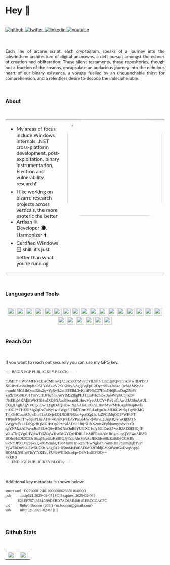 <head>
<link rel="preconnect" href="https://fonts.googleapis.com">
<link rel="preconnect" href="https://fonts.gstatic.com" crossorigin>
<link href="https://fonts.googleapis.com/css2?family=Lato:wght@300&display=swap" rel="stylesheet">
<link href="https://fonts.googleapis.com/css2?family=Roboto Mono:wght@300&display=swap" rel="stylesheet">
</head>

# Hey 👋

<br/>
<a href="https://knifecoat.com/" target="_blank">
<img src=https://img.shields.io/badge/KnifeCoat-4285F4?logo=googlechrome&logoColor=fff&style=flat-square alt=github style="margin-bottom: 5px;" />
</a>
<a href="https://twitter.com/FuzzySec" target="_blank">
<img src=https://img.shields.io/badge/@FuzzySec-%2300acee.svg?&style=flat-square&logo=twitter&logoColor=white alt=twitter style="margin-bottom: 5px;" />
</a>
<a href="https://linkedin.com/in/rboonen" target="_blank">
<img src=https://img.shields.io/badge/linkedin-%231E77B5.svg?&style=flat-square&logo=linkedin&logoColor=white alt=linkedin style="margin-bottom: 5px;" />
</a>
<a href="https://www.youtube.com/user/fuzzysecurity" target="_blank">
<img src=https://img.shields.io/badge/youtube-%23EE4831.svg?&style=flat-square&logo=youtube&logoColor=white alt=youtube style="margin-bottom: 5px;" />
</a>

<br/><p align="justify" style="font-family: 'Lato', sans-serif;">Each line of arcane script, each cryptogram, speaks of a journey into the labyrinthine architecture of digital unknowns, a deft pursuit amongst the echoes of creation and obliteration. These silent testaments, these repositories, though but a fraction of the cosmos, encapsulate an audacious journey into the nebulous heart of our binary existence, a voyage fuelled by an unquenchable thirst for comprehension, and a relentless desire to decode the indecipherable.</p><br/>

### About

<br/><table><tr><td valign="top" width="50%" style="font-family: 'Lato', sans-serif;">

- My areas of focus include Windows internals, .NET cross-platform development, post-exploitation, binary instrumentation, Electron and vulnerability research❗
- I like working on bizarre research projects across verticals, the more esoteric the better
- Artisan ☀️, Developer 🌘, Harmonizer ⬆️
- Certified Windows 🪟 shill, it's just better than what you're running

</td><td valign="top" width="50%">

<div align="center">
<img src="https://thumbs.gfycat.com/GranularDependableGalago-max-1mb.gif" align="center" style="width: 300px; border-radius: 15%;" />
</div>
</td></tr></table>
<br/>

### Languages and Tools

<br/>
<div align="center">
<img src="https://img.shields.io/badge/Windows-0078D6?logo=windows&logoColor=fff&style=flat" height="25" />
<img src="https://img.shields.io/badge/Linux-FCC624?logo=linux&logoColor=000&style=flat" height="25" />
<img src="https://img.shields.io/badge/JetBrains-000?logo=jetbrains&logoColor=fff&style=flat" height="25" />
<img src="https://img.shields.io/badge/Visual%20Studio%20Code-007ACC?logo=visualstudiocode&logoColor=fff&style=flat" height="25" />
<img src="https://img.shields.io/badge/C%20Sharp-239120?logo=csharp&logoColor=fff&style=flat" height="25" />
<img src="https://img.shields.io/badge/.NET-512BD4?logo=dotnet&logoColor=fff&style=flat" height="25" />
<img src="https://img.shields.io/badge/SQLite-003B57?logo=sqlite&logoColor=fff&style=flat" height="25" />
<img src="https://img.shields.io/badge/Microsoft%20Azure-0078D4?logo=microsoftazure&logoColor=fff&style=flat" height="25" />
<img src="https://img.shields.io/badge/Ansible-E00?logo=ansible&logoColor=fff&style=flat" height="25" />
<img src="https://img.shields.io/badge/Electron-47848F?logo=electron&logoColor=fff&style=flat" height="25" />
<img src="https://img.shields.io/badge/Node.js-393?logo=nodedotjs&logoColor=fff&style=flat" height="25" />
<img src="https://img.shields.io/badge/JavaScript-F7DF1E?logo=javascript&logoColor=000&style=flat" height="25" />
<img src="https://img.shields.io/badge/TypeScript-3178C6?logo=typescript&logoColor=fff&style=flat" height="25" />
<img src="https://img.shields.io/badge/jQuery-0769AD?logo=jquery&logoColor=fff&style=flat" height="25" />
<img src="https://img.shields.io/badge/Tailwind%20CSS-06B6D4?logo=tailwindcss&logoColor=fff&style=flat" height="25" />
<img src="https://img.shields.io/badge/MUI-007FFF?logo=mui&logoColor=fff&style=flat" height="25" />
<img src="https://img.shields.io/badge/Figma-F24E1E?logo=figma&logoColor=fff&style=flat" height="25" />
<img src="https://img.shields.io/badge/PowerShell-5391FE?logo=powershell&logoColor=fff&style=flat" height="25" />
<img src="https://img.shields.io/badge/GNU%20Bash-4EAA25?logo=gnubash&logoColor=fff&style=flat" height="25" />
<img src="https://img.shields.io/badge/Apache-D22128?logo=apache&logoColor=fff&style=flat" height="25" />
<img src="https://img.shields.io/badge/NGINX-009639?logo=nginx&logoColor=fff&style=flat" height="25" />
<img src="https://img.shields.io/badge/Elastic-005571?logo=elastic&logoColor=fff&style=flat" height="25" />
<img src="https://img.shields.io/badge/Kibana-005571?logo=kibana&logoColor=fff&style=flat" height="25" />
</div><br/>

### Reach Out

<br/><p align="justify" style="font-family: 'Lato', sans-serif;">If you want to reach out securely you can use my GPG key.</p>

<pre style="font-family:'Roboto Mono';font-size: 12px;">
-----BEGIN PGP PUBLIC KEY BLOCK-----

mJMEY+IWohMFK4EEACMEIwQA1uZ3cO7MvyOYlLhP+/EmO2pfQwahrA3+wIIDPDhJ
XiRRwGas8s3upHoR51YaMk/cV2bkKNayAAgQFqEpCRDye+8BAJo6xe13vNAMSyAa
owmh1MGJ1hQmdRSx2q+YpRv/k2atI8FElhL3vKj1iFNhC27Hm7H6jBcuDrqZ5bYf
xsZkT5G0KVJ1YmVuIEJvb25lbiAoYjMzZikgPHJ1LmJvb25lbkBnbWFpbC5jb20+
iNsEExMKAEEWIQTiHvdXQ5NAud69esauSLHuvMys/AUCY+IW2wIbAwUJA8JnAAUL
CQgHAgIiAgYVCgkICwIEFgIDAQIeBwIXgAAKCRCuSLHuvMys/MyKAgi8KapI6vla
c1OGP+THESJMgZqOv7oWy1wi3Wga5IFBd7CzmYRtLuEgn3zlMI36GW+lq1kp9KMG
T4pOi4CcuzA7qwIIo/61rAZvjeEQ1JlOHN43co+go3Zg18d4zZFCtMqQO3PWPcPT
TIPjndvNpTbydqslPLneAF0+4k92hQvxEAVPaqK4lwRj4havEgUrgQQAIwQjBAFb
kWgyrafYL1kaKg2BQMGHvOp79+nydADn/tLf8y5iJfsX2utxZEpbhomp8sW9sx7i
dpYNMzkAIPwvcRnE4kAQ0wB5e1NuOnR9YU6lXO1oJy30LCusS5+csB2AD0EHQjfF
y0Ls7NQVgtJHVdtwTt9Z0qWHv6MGYQzHDRLf1sMfPRiukAMBCgmIugQYEwoAIBYh
BOIe91dDk0C53r16xq5Ise68zKz8BQJj4hbbAhsMAAoJEK5Ise68zKz8db8CCKBk
8RNmJPXcM2SpkZQk85YcmbQT0oMsm0Trl6ezb7NwNgkAnPwmRHZ7b2tmjtqDYuP/
YjW5IrDnYOJ8W5U7/0sAAgj312rR5nnMxFuEADMO2f7ddjGVK0YerfGaDvqVspp3
BQ5MzN9Lkt9ToYTcKFcuYU4bWIlBs8cof/pvG6N1hdEVDQ==
=ZkKB
-----END PGP PUBLIC KEY BLOCK-----</pre>

<br/><p align="justify" style="font-family: 'Lato', sans-serif;">Additional key metadata is shown below:</p>

<pre style="font-family:'Roboto Mono';font-size: 12px;">
smart card   D2760001240100000006233501640000
pub          nistp521 2023-02-07 [SC] [expires: 2025-02-06]
             E21EF757439340B9DEBD7AC6AE48B1EEBCCCACFC
uid          Ruben Boonen (b33f) &lt;ru.boonen@gmail.com&gt;
sub          nistp521 2023-02-07 [E]</pre><br/>

### Github Stats

<table><br/><tr><td valign="top" width="50%">
<img src="https://github-readme-stats.vercel.app/api?username=FuzzySecurity&show_icons=true&theme=nord&hide_title=true&hide_rank=true" align="left" style="width: 100%" />
</td><td valign="top" width="50%">
<img src="https://github-readme-stats.vercel.app/api/top-langs/?username=FuzzySecurity&layout=compact&theme=nord" align="left" style="width: 100%" />